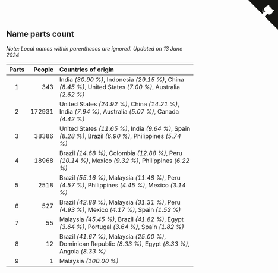 ## Name parts count

*Note: Local names within parentheses are ignored.*
*Updated on 13 June 2024*

| Parts | People | Countries of origin |
| :--: | ---: | :--- |
| 1 | 343 | India *(30.90 %)*, Indonesia *(29.15 %)*, China *(8.45 %)*, United States *(7.00 %)*, Australia *(2.62 %)* |
| 2 | 172931 | United States *(24.92 %)*, China *(14.21 %)*, India *(7.94 %)*, Australia *(5.07 %)*, Canada *(4.42 %)* |
| 3 | 38386 | United States *(11.65 %)*, India *(9.64 %)*, Spain *(8.28 %)*, Brazil *(6.90 %)*, Philippines *(5.74 %)* |
| 4 | 18968 | Brazil *(14.68 %)*, Colombia *(12.88 %)*, Peru *(10.14 %)*, Mexico *(9.32 %)*, Philippines *(6.22 %)* |
| 5 | 2518 | Brazil *(55.16 %)*, Malaysia *(11.48 %)*, Peru *(4.57 %)*, Philippines *(4.45 %)*, Mexico *(3.14 %)* |
| 6 | 527 | Brazil *(42.88 %)*, Malaysia *(31.31 %)*, Peru *(4.93 %)*, Mexico *(4.17 %)*, Spain *(1.52 %)* |
| 7 | 55 | Malaysia *(45.45 %)*, Brazil *(41.82 %)*, Egypt *(3.64 %)*, Portugal *(3.64 %)*, Spain *(1.82 %)* |
| 8 | 12 | Brazil *(41.67 %)*, Malaysia *(25.00 %)*, Dominican Republic *(8.33 %)*, Egypt *(8.33 %)*, Angola *(8.33 %)* |
| 9 | 1 | Malaysia *(100.00 %)* |


<a href="https://github.com/JustinTimeCuber/wca_statistics" class="github-corner" aria-label="View source on Github"><svg width="80" height="80" viewBox="0 0 250 250" style="fill:#151513; color:#fff; position: absolute; top: 0; border: 0; right: 0;" aria-hidden="true"><path d="M0,0 L115,115 L130,115 L142,142 L250,250 L250,0 Z"></path><path d="M128.3,109.0 C113.8,99.7 119.0,89.6 119.0,89.6 C122.0,82.7 120.5,78.6 120.5,78.6 C119.2,72.0 123.4,76.3 123.4,76.3 C127.3,80.9 125.5,87.3 125.5,87.3 C122.9,97.6 130.6,101.9 134.4,103.2" fill="currentColor" style="transform-origin: 130px 106px;" class="octo-arm"></path><path d="M115.0,115.0 C114.9,115.1 118.7,116.5 119.8,115.4 L133.7,101.6 C136.9,99.2 139.9,98.4 142.2,98.6 C133.8,88.0 127.5,74.4 143.8,58.0 C148.5,53.4 154.0,51.2 159.7,51.0 C160.3,49.4 163.2,43.6 171.4,40.1 C171.4,40.1 176.1,42.5 178.8,56.2 C183.1,58.6 187.2,61.8 190.9,65.4 C194.5,69.0 197.7,73.2 200.1,77.6 C213.8,80.2 216.3,84.9 216.3,84.9 C212.7,93.1 206.9,96.0 205.4,96.6 C205.1,102.4 203.0,107.8 198.3,112.5 C181.9,128.9 168.3,122.5 157.7,114.1 C157.9,116.9 156.7,120.9 152.7,124.9 L141.0,136.5 C139.8,137.7 141.6,141.9 141.8,141.8 Z" fill="currentColor" class="octo-body"></path></svg></a><style>.github-corner:hover .octo-arm{animation:octocat-wave 560ms ease-in-out}@keyframes octocat-wave{0%,100%{transform:rotate(0)}20%,60%{transform:rotate(-25deg)}40%,80%{transform:rotate(10deg)}}@media (max-width:500px){.github-corner:hover .octo-arm{animation:none}.github-corner .octo-arm{animation:octocat-wave 560ms ease-in-out}}</style>
